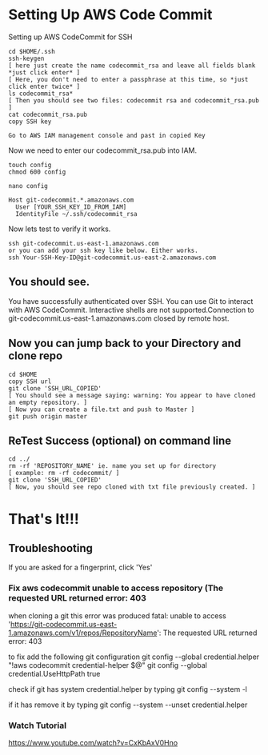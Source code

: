 # Setting Up AWS Code Commit
Setting up AWS CodeCommit for SSH

```
cd $HOME/.ssh
ssh-keygen
[ here just create the name codecommit_rsa and leave all fields blank *just click enter* ]
[ Here, you don't need to enter a passphrase at this time, so *just click enter twice* ]
ls codecommit_rsa*
[ Then you should see two files: codecommit rsa and codecommit_rsa.pub ]
cat codecommit_rsa.pub
copy SSH key
```
```
Go to AWS IAM management console and past in copied Key
```

Now we need to enter our codecommit_rsa.pub into IAM.

```
touch config
chmod 600 config
```

```
nano config

Host git-codecommit.*.amazonaws.com
  User [YOUR_SSH_KEY_ID_FROM_IAM]
  IdentityFile ~/.ssh/codecommit_rsa
```
  

Now lets test to verify it works.

```
ssh git-codecommit.us-east-1.amazonaws.com
or you can add your ssh key like below. Either works.
ssh Your-SSH-Key-ID@git-codecommit.us-east-2.amazonaws.com
```

## You should see.
You have successfully authenticated over SSH. You can use Git to interact with AWS CodeCommit. Interactive shells are not supported.Connection to git-codecommit.us-east-1.amazonaws.com closed by remote host.

## Now you can jump back to your Directory and clone repo
```
cd $HOME
copy SSH url
git clone 'SSH_URL_COPIED'
[ You should see a message saying: warning: You appear to have cloned an empty repository. ]
[ Now you can create a file.txt and push to Master ]
git push origin master
```

## ReTest Success (optional) on command line
```
cd ../
rm -rf 'REPOSITORY_NAME' ie. name you set up for directory
[ example: rm -rf codecommit/ ]
git clone 'SSH_URL_COPIED'
[ Now, you should see repo cloned with txt file previously created. ]
```


# That's It!!!

## Troubleshooting
If you are asked for a fingerprint, click 'Yes'

### Fix aws codecommit unable to access repository (The requested URL returned error: 403

when cloning a git this error was produced
fatal: unable to access 'https://git-codecommit.us-east-1.amazonaws.com/v1/repos/RepositoryName': The requested URL returned error: 403

to fix add the following git configuration
git config --global credential.helper "!aws codecommit credential-helper $@"
git config --global credential.UseHttpPath true

check if git has system credential.helper by typing 
git config --system -l

if it has remove it by typing
git config --system --unset credential.helper


### Watch Tutorial
https://www.youtube.com/watch?v=CxKbAxV0Hno


